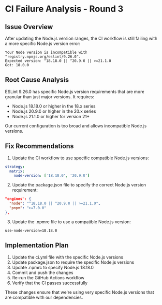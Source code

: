 # CI Failure Analysis - Round 3

## Issue Overview
After updating the Node.js version ranges, the CI workflow is still failing with a more specific Node.js version error:

```
Your Node version is incompatible with "registry.npmjs.org/eslint/9.26.0".
Expected version: ^18.18.0 || ^20.9.0 || >=21.1.0
Got: 18.0.0
```

## Root Cause Analysis
ESLint 9.26.0 has specific Node.js version requirements that are more granular than just major versions. It requires:
- Node.js 18.18.0 or higher in the 18.x series
- Node.js 20.9.0 or higher in the 20.x series
- Node.js 21.1.0 or higher for version 21+

Our current configuration is too broad and allows incompatible Node.js versions.

## Fix Recommendations

1. Update the CI workflow to use specific compatible Node.js versions:

```yaml
strategy:
  matrix:
    node-version: ['18.18.0', '20.9.0']
```

2. Update the package.json file to specify the correct Node.js version requirement:

```json
"engines": {
  "node": "^18.18.0 || ^20.9.0 || >=21.1.0",
  "pnpm": ">=7.0.0"
},
```

3. Update the .npmrc file to use a compatible Node.js version:

```
use-node-version=18.18.0
```

## Implementation Plan
1. Update the ci.yml file with the specific Node.js versions
2. Update package.json to require the specific Node.js versions
3. Update .npmrc to specify Node.js 18.18.0
4. Commit and push the changes
5. Re-run the GitHub Actions workflow
6. Verify that the CI passes successfully

These changes ensure that we're using very specific Node.js versions that are compatible with our dependencies.